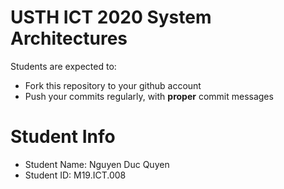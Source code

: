 USTH ICT 2020 System Architectures
=====================================

Students are expected to:
* Fork this repository to your github account
* Push your commits regularly, with **proper** commit messages


Student Info
=========================

* Student Name: Nguyen Duc Quyen
* Student ID: M19.ICT.008

